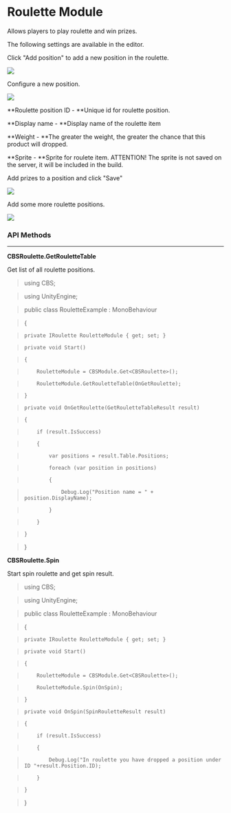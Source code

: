 <h1> Roulette Module </h1>

Allows players to play roulette and win prizes.

The following settings are available in the editor.

Click "Add position" to add a new position in the roulette.

![](https://archbee-image-uploads.s3.amazonaws.com/eJQ_to_S35RjGyX2qhcYY/Mv-nz09EZ6mOk3tyF6PBx_image.png)

Configure a new position.

![](https://archbee-image-uploads.s3.amazonaws.com/eJQ_to_S35RjGyX2qhcYY/-Ciu_DKnfrTd6VFXPE7l3_image.png)

**Roulette position ID - **Unique id for roulette position.

**Display name - **Display name of the roulette item

**Weight - **The greater the weight, the greater the chance that this product will dropped.

**Sprite - **Sprite for roulete item. ATTENTION! The sprite is not saved on the server, it will be included in the build.

Add prizes to a position and click "Save"

![](https://archbee-image-uploads.s3.amazonaws.com/eJQ_to_S35RjGyX2qhcYY/LqAhZRADBBnnVXao7pRX0_image.png)

Add some more roulette positions.

![](https://archbee-image-uploads.s3.amazonaws.com/eJQ_to_S35RjGyX2qhcYY/wgt7uEJ56Djxo4z1qkSX5_image.png)



### **API Methods**

****

**CBSRoulette.GetRouletteTable**

Get list of all roulette positions.

> using CBS;

> using UnityEngine;

>

> public class RouletteExample : MonoBehaviour

> {

>     private IRoulette RouletteModule { get; set; }

>

>     private void Start()

>     {

>         RouletteModule = CBSModule.Get<CBSRoulette>();

>

>         RouletteModule.GetRouletteTable(OnGetRoulette);

>     }

>

>     private void OnGetRoulette(GetRouletteTableResult result)

>     {

>         if (result.IsSuccess)

>         {

>             var positions = result.Table.Positions;

>             foreach (var position in positions)

>             {

>                 Debug.Log("Position name = " + position.DisplayName);

>             }

>         }

>     }

> }



**CBSRoulette.Spin**

Start spin roulette and get spin result.

> using CBS;

> using UnityEngine;

>

> public class RouletteExample : MonoBehaviour

> {

>     private IRoulette RouletteModule { get; set; }

>

>     private void Start()

>     {

>         RouletteModule = CBSModule.Get<CBSRoulette>();

>

>         RouletteModule.Spin(OnSpin);

>     }

>

>     private void OnSpin(SpinRouletteResult result)

>     {

>         if (result.IsSuccess)

>         {

>             Debug.Log("In roulette you have dropped a position under ID "+result.Position.ID);

>         }

>     }

> }

